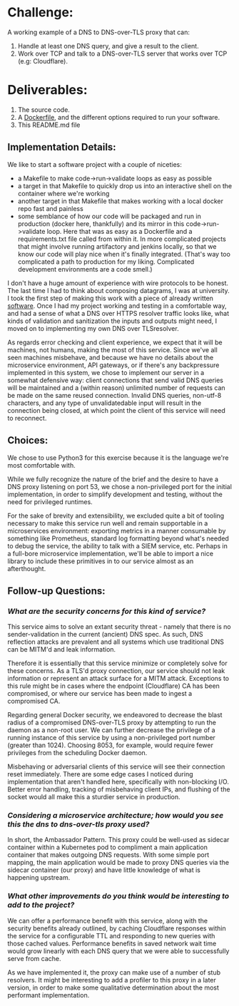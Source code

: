 # Challenge:
A working example of a DNS to DNS-over-TLS proxy that can:
 1. Handle at least one DNS query, and give a result to the client.
 1. Work over TCP and talk to a DNS-over-TLS server that works over TCP (e.g: Cloudflare).

# Deliverables:
1. The source code.
1. A [Dockerfile](Dockerfile), and the different options required to run your software.
1. This README.md file

## Implementation Details:
We like to start a software project with a couple of niceties:
 - a Makefile to make code->run->validate loops as easy as possible
 - a target in that Makefile to quickly drop us into an interactive shell on the container where we're working
 - another target in that Makefile that makes working with a local docker repo fast and painless
 - some semblance of how our code will be packaged and run in production (docker here, thankfully) and its mirror in this code->run->validate loop. Here that was as easy as a Dockerfile and a requirements.txt file called from within it. In more complicated projects that might involve running artifactory and jenkins locally, so that we know our code will play nice when it's finally integrated. (That's way too complicated a path to production for my liking. Complicated development environments are a code smell.)

I don't have a huge amount of experience with wire protocols to be honest. The last time I had to think about composing datagrams, I was at university. I took the first step of making this work with a piece of already written [software](https://github.com/curl/doh). Once I had my project working and testing in a comfortable way, and had a sense of what a DNS over HTTPS resolver traffic looks like, what kinds of validation and sanitization the inputs and outputs might need, I moved on to implementing my own DNS over TLSresolver.

As regards error checking and client experience, we expect that it will be machines, not humans, making the most of this service. Since we've all seen machines misbehave, and because we have no details about the microservice environment, API gateways, or if there's any backpressure implemented in this system, we chose to implement our server in a somewhat defensive way: client connections that send valid DNS queries will be maintained and a (within reason) unlimited number of requests can be made on the same reused connection. Invalid DNS queries, non-utf-8 characters, and any type of unvalidatedable input will result in the connection being closed, at which point the client of this service will need to reconnect.

## Choices:
We chose to use Python3 for this exercise because it is the language we're most comfortable with.

While we fully recognize the nature of the brief and the desire to have a DNS proxy listening on port 53, we chose a non-privileged port for the initial implementation, in order to simplify development and testing, without the need for privileged runtimes.

For the sake of brevity and extensibility, we excluded quite a bit of tooling necessary to make this service run well and remain supportable in a microservices environment: exporting metrics in a manner consumable by something like Prometheus, standard log formatting beyond what's needed to debug the service, the ability to talk with a SIEM service, etc. Perhaps in a full-bore microservice implementation, we'll be able to import a nice library to include these primitives in to our service almost as an afterthought.

## Follow-up Questions:
 ### *What are the security concerns for this kind of service?*

 This service aims to solve an extant security threat - namely that there is no sender-validation in the current (ancient) DNS spec. As such, DNS reflection attacks are prevalent and all systems which use traditional DNS can be MITM'd and leak information.

 Therefore it is essentially that this service minimize or completely solve for these concerns. As a TLS'd proxy connection, our service should not leak information or represent an attack surface for a MITM attack. Exceptions to this rule might be in cases where the endpoint (Cloudflare) CA has been compromised, or where our service has been made to ingest a compromised CA.

 Regarding general Docker security, we endeavored to decrease the blast radius of a compromised DNS-over-TLS proxy by attempting to run the daemon as a non-root user. We can further decrease the privilege of a running instance of this service by using a non-privileged port number (greater than 1024). Choosing 8053, for example, would require fewer privileges from the scheduling Docker daemon.

 Misbehaving or adversarial clients of this service will see their connection reset immediately. There are some edge cases I noticed during implementation that aren't handled here, specifically with non-blocking I/O. Better error handling, tracking of misbehaving client IPs, and flushing of the socket would all make this a sturdier service in production.

 ### *Considering a microservice architecture; how would you see this the dns to dns-over-tls proxy used?*

 In short, the Ambassador Pattern. This proxy could be well-used as sidecar container within a Kubernetes pod to compliment a main application container that makes outgoing DNS requests. With some simple port mapping, the main application would be made to proxy DNS queries via the sidecar container (our proxy) and have little knowledge of what is happening upstream.

 ### *What other improvements do you think would be interesting to add to the project?*

 We can offer a performance benefit with this service, along with the security benefits already outlined, by caching Cloudflare responses within the service for a configurable TTL and responding to new queries with those cached values. Performance benefits in saved network wait time would grow linearly with each DNS query that we were able to successfully serve from cache.

 As we have implemented it, the proxy can make use of a number of stub resolvers. It might be interesting to add a profiler to this proxy in a later version, in order to make some qualitative determination about the most performant implementation.
